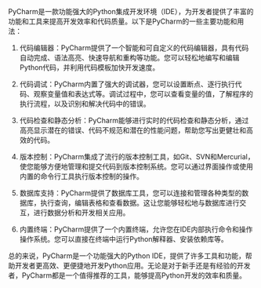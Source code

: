 PyCharm是一款功能强大的Python集成开发环境（IDE），为开发者提供了丰富的功能和工具来提高开发效率和代码质量。以下是PyCharm的一些主要功能和用法：

1. 代码编辑器：PyCharm提供了一个智能和可自定义的代码编辑器，具有代码自动完成、语法高亮、快速导航和重构等功能。您可以轻松地编写和编辑Python代码，并利用代码模板加快开发速度。

2. 代码调试：PyCharm内置了强大的调试器，您可以设置断点、逐行执行代码、观察变量值和表达式等。调试过程中，您可以查看变量的值，了解程序的执行流程，以及识别和解决代码中的错误。

3. 代码检查和静态分析：PyCharm能够进行实时的代码检查和静态分析，通过高亮显示潜在的错误、代码不规范和潜在的性能问题，帮助您写出更健壮和高效的代码。

4. 版本控制：PyCharm集成了流行的版本控制工具，如Git、SVN和Mercurial，使您能够方便地管理和提交代码到版本控制系统。您可以通过界面操作或使用内置的命令行工具执行版本控制的操作。

5. 数据库支持：PyCharm提供了数据库工具，您可以连接和管理各种类型的数据库，执行查询，编辑表格和查看数据。这让您能够轻松地与数据库进行交互，进行数据分析和开发相关应用。

6. 内置终端：PyCharm提供了一个内置终端，允许您在IDE内部执行命令和操作操作系统。您可以直接在终端中运行Python解释器、安装依赖库等。

总的来说，PyCharm是一个功能强大的Python IDE，提供了许多工具和功能，帮助开发者更高效、更便捷地开发Python应用。无论是对于新手还是有经验的开发者，PyCharm都是一个值得推荐的工具，能够提高Python开发的效率和质量。